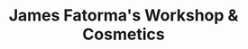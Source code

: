 ---
title: "James Fatorma's Workshop & Cosmetics"
url: /kailahun/james-fatormas-workshop-and-cosmetics/
shop: beauty
---